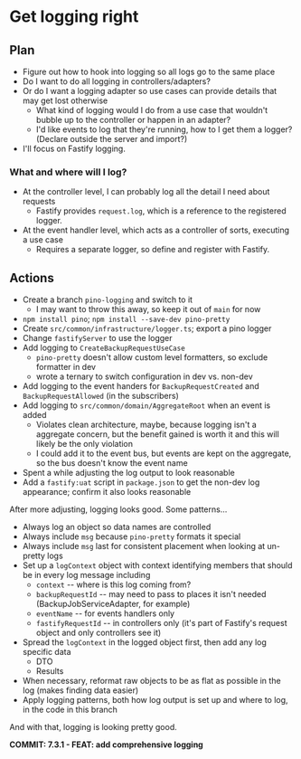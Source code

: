 # Get logging right

## Plan

-  Figure out how to hook into logging so all logs go to the same place
-  Do I want to do all logging in controllers/adapters?
-  Or do I want a logging adapter so use cases can provide details that may get lost otherwise
   -  What kind of logging would I do from a use case that wouldn't bubble up to the controller or happen in an adapter?
   -  I'd like events to log that they're running, how to I get them a logger? (Declare outside the server and import?)
-  I'll focus on Fastify logging.

### What and where will I log?

-  At the controller level, I can probably log all the detail I need about requests
   -  Fastify provides `request.log`, which is a reference to the registered logger.
-  At the event handler level, which acts as a controller of sorts, executing a use case
   -  Requires a separate logger, so define and register with Fastify.

## Actions

-  Create a branch `pino-logging` and switch to it
   -  I may want to throw this away, so keep it out of `main` for now
-  `npm install pino`; `npm install --save-dev pino-pretty`
-  Create `src/common/infrastructure/logger.ts`; export a pino logger
-  Change `fastifyServer` to use the logger
-  Add logging to `CreateBackupRequestUseCase`
   -  `pino-pretty` doesn't allow custom level formatters, so exclude formatter in dev
   -  wrote a ternary to switch configuration in dev vs. non-dev
-  Add logging to the event handers for `BackupRequestCreated` and `BackupRequestAllowed` (in the subscribers)
-  Add logging to `src/common/domain/AggregateRoot` when an event is added
   -  Violates clean architecture, maybe, because logging isn't a aggregate concern, but the benefit gained is worth it and this will likely be the only violation
   -  I could add it to the event bus, but events are kept on the aggregate, so the bus doesn't know the event name
-  Spent a while adjusting the log output to look reasonable
-  Add a `fastify:uat` script in `package.json` to get the non-dev log appearance; confirm it also looks reasonable

After more adjusting, logging looks good. Some patterns...

-  Always log an object so data names are controlled
-  Always include `msg` because `pino-pretty` formats it special
-  Always include `msg` last for consistent placement when looking at un-pretty logs
-  Set up a `logContext` object with context identifying members that should be in every log message including
   -  `context` -- where is this log coming from?
   -  `backupRequestId` -- may need to pass to places it isn't needed (BackupJobServiceAdapter, for example)
   -  `eventName` -- for events handlers only
   -  `fastifyRequestId` -- in controllers only (it's part of Fastify's request object and only controllers see it)
-  Spread the `logContext` in the logged object first, then add any log specific data
   -  DTO
   -  Results
-  When necessary, reformat raw objects to be as flat as possible in the log (makes finding data easier)
-  Apply logging patterns, both how log output is set up and where to log, in the code in this branch

And with that, logging is looking pretty good.

**COMMIT: 7.3.1 - FEAT: add comprehensive logging**
